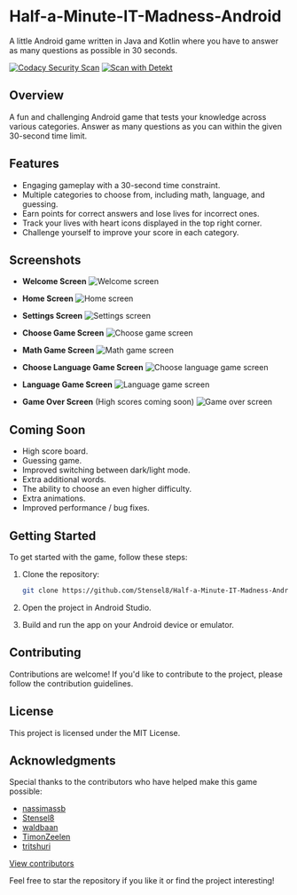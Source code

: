 # Half-a-Minute-IT-Madness-Android

A little Android game written in Java and Kotlin where you have to answer as many questions as possible in 30 seconds.

[![Codacy Security Scan](https://github.com/Stensel8/Half-a-Minute-IT-Madness-Android/actions/workflows/codacy.yml/badge.svg?branch=main)](https://github.com/Stensel8/Half-a-Minute-IT-Madness-Android/actions/workflows/codacy.yml)
[![Scan with Detekt](https://github.com/Stensel8/Half-a-Minute-IT-Madness-Android/actions/workflows/detekt.yml/badge.svg?branch=main)](https://github.com/Stensel8/Half-a-Minute-IT-Madness-Android/actions/workflows/detekt.yml)

## Overview

A fun and challenging Android game that tests your knowledge across various categories. Answer as many questions as you can within the given 30-second time limit.

## Features

- Engaging gameplay with a 30-second time constraint.
- Multiple categories to choose from, including math, language, and guessing.
- Earn points for correct answers and lose lives for incorrect ones.
- Track your lives with heart icons displayed in the top right corner.
- Challenge yourself to improve your score in each category.

## Screenshots

- **Welcome Screen**
  ![Welcome screen](Documentation/Half%20a%20Minute%20IT%20Madness_welcome.jpg)

- **Home Screen**
  ![Home screen](Documentation/Half%20a%20Minute%20IT%20Madness_mainactivity.jpg)

- **Settings Screen**
  ![Settings screen](Documentation/Half%20a%20Minute%20IT%20Madness_settings.jpg)

- **Choose Game Screen**
  ![Choose game screen](Documentation/Half%20a%20Minute%20IT%20Madness_choosegame.jpg)

- **Math Game Screen**
  ![Math game screen](Documentation/Half%20a%20Minute%20IT%20Madness_mathgame.jpg)

- **Choose Language Game Screen**
  ![Choose language game screen](Documentation/Half%20a%20Minute%20IT%20Madness_chooselanguagegame.jpg)

- **Language Game Screen**
  ![Language game screen](Documentation/Half%20a%20Minute%20IT%20Madness_languagegame.jpg)

- **Game Over Screen** (High scores coming soon)
  ![Game over screen](Documentation/Half%20a%20Minute%20IT%20Madness_gameover.jpg)

## Coming Soon

- High score board.
- Guessing game.
- Improved switching between dark/light mode.
- Extra additional words.
- The ability to choose an even higher difficulty.
- Extra animations.
- Improved performance / bug fixes.

## Getting Started

To get started with the game, follow these steps:

1. Clone the repository:

   ```bash
   git clone https://github.com/Stensel8/Half-a-Minute-IT-Madness-Android.git

2. Open the project in Android Studio.

3. Build and run the app on your Android device or emulator.

## Contributing

Contributions are welcome! If you'd like to contribute to the project, please follow the contribution guidelines.

## License
This project is licensed under the MIT License.

## Acknowledgments
Special thanks to the contributors who have helped make this game possible:
- [nassimassb](https://github.com/nassimassb)
- [Stensel8](https://github.com/Stensel8)
- [waldbaan](https://github.com/waldbaan)
- [TimonZeelen](https://github.com/TimonZeelen)
- [tritshuri](https://github.com/tritshuri)

[View contributors](https://github.com/Stensel8/Half-a-Minute-IT-Madness-Android/graphs/contributors)


Feel free to star the repository if you like it or find the project interesting!

